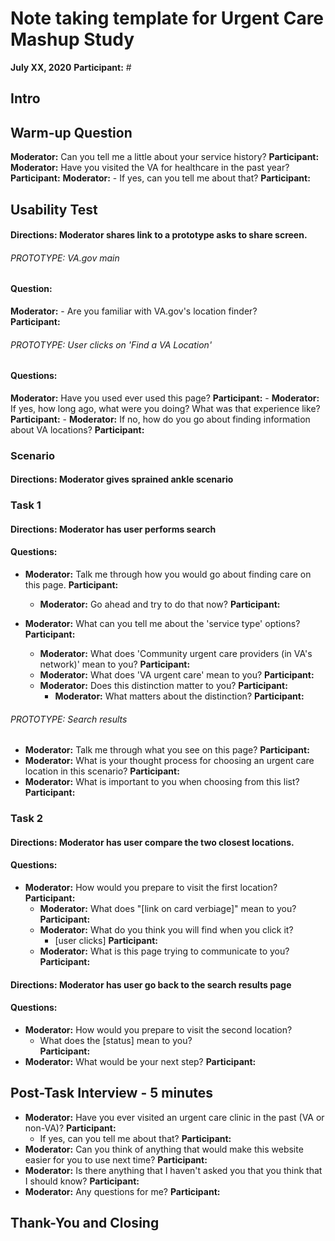 # Note taking template for Urgent Care Mashup Study 

**July XX, 2020**
**Participant:** #



## Intro 
## Warm-up Question

**Moderator:** Can you tell me a little about your service history?
**Participant:** 
**Moderator:** Have you visited the VA for healthcare in the past year?
**Participant:** 
    **Moderator:** - If yes, can you tell me about that?
**Participant:** 


## Usability Test
#### Directions: Moderator shares link to a prototype asks to share screen.

###### PROTOTYPE: VA.gov main
#### Question:
**Moderator:** - Are you familiar with VA.gov's location finder? <br>
**Participant:** 

###### PROTOTYPE: User clicks on 'Find a VA Location'
#### Questions:
**Moderator:** Have you used ever used this page? 
**Participant:** 
    - **Moderator:** If yes, how long ago, what were you doing? What was that experience like?
**Participant:** 
    - **Moderator:** If no, how do you go about finding information about VA locations?
**Participant:** 

### Scenario
#### Directions: Moderator gives sprained ankle scenario

### Task 1

#### Directions: Moderator has user performs search
#### Questions:

- **Moderator:** Talk me through how you would go about finding care on this page.
**Participant:** 
    - **Moderator:** Go ahead and try to do that now? 
**Participant:** 
    
- **Moderator:** What can you tell me about the 'service type' options?
**Participant:** 
    - **Moderator:** What does 'Community urgent care providers (in VA's network)' mean to you?
**Participant:** 
    - **Moderator:** What does 'VA urgent care' mean to you?
**Participant:** 
    - **Moderator:** Does this distinction matter to you?
**Participant:** 
        - **Moderator:** What matters about the distinction?
**Participant:** 

###### PROTOTYPE: Search results
- **Moderator:** Talk me through what you see on this page?
**Participant:** 
- **Moderator:** What is your thought process for choosing an urgent care location in this scenario? 
**Participant:** 
- **Moderator:** What is important to you when choosing from this list?
**Participant:** 

### Task 2

#### Directions: Moderator has user compare the two closest locations. 
#### Questions:
- **Moderator:** How would you prepare to visit the first location?
**Participant:** 
    - **Moderator:** What does "[link on card verbiage]" mean to you?
**Participant:** 
    - **Moderator:** What do you think you will find when you click it?
        - [user clicks]
**Participant:** 
    - **Moderator:** What is this page trying to communicate to you?
**Participant:** 
    
#### Directions: Moderator has user go back to the search results page
#### Questions:
- **Moderator:** How would you prepare to visit the second location?
    - What does the [status] mean to you?  
**Participant:** 
- **Moderator:** What would be your next step?
**Participant:** 

## Post-Task Interview - 5 minutes

- **Moderator:** Have you ever visited an urgent care clinic in the past (VA or non-VA)?
**Participant:** 
    - If yes, can you tell me about that?
**Participant:** 
- **Moderator:** Can you think of anything that would make this website easier for you to use next time?
**Participant:** 
- **Moderator:** Is there anything that I haven't asked you that you think that I should know?
**Participant:** 
- **Moderator:** Any questions for me? 
**Participant:** 

## Thank-You and Closing 
